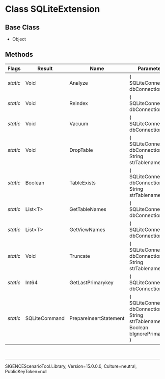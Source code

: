 # Class SQLiteExtension
## Base Class
- Object
## Methods
Flags|Result|Name|Parameters
-|-|-|-
*static*|Void|Analyze|( SQLiteConnection dbConnection )
*static*|Void|Reindex|( SQLiteConnection dbConnection )
*static*|Void|Vacuum|( SQLiteConnection dbConnection )
*static*|Void|DropTable|( SQLiteConnection dbConnection , String strTablename )
*static*|Boolean|TableExists|( SQLiteConnection dbConnection , String strTablename )
*static*|List&lt;T&gt;|GetTableNames|( SQLiteConnection dbConnection )
*static*|List&lt;T&gt;|GetViewNames|( SQLiteConnection dbConnection )
*static*|Void|Truncate|( SQLiteConnection dbConnection , String strTablename )
*static*|Int64|GetLastPrimarykey|( SQLiteConnection dbConnection )
*static*|SQLiteCommand|PrepareInsertStatement|( SQLiteConnection dbConnection , String strTablename , Boolean bIgnorePrimaryKey )

<br /><hr />
SIGENCEScenarioTool.Library, Version=15.0.0.0, Culture=neutral, PublicKeyToken=null

